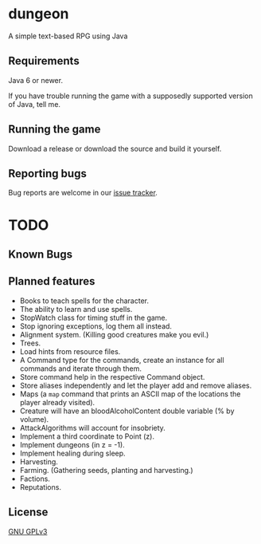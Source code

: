 dungeon
=======
A simple text-based RPG using Java

Requirements
-------------------
Java 6 or newer.

If you have trouble running the game with a supposedly supported version of Java, tell me.

Running the game
----------------
Download a release or download the source and build it yourself.

Reporting bugs
--------------
Bug reports are welcome in our [issue tracker](https://github.com/mafagafogigante/dungeon/issues).


TODO
====

Known Bugs
----------

Planned features
----------------
- Books to teach spells for the character.
- The ability to learn and use spells.
- StopWatch class for timing stuff in the game.
- Stop ignoring exceptions, log them all instead.
- Alignment system. (Killing good creatures make you evil.)
- Trees.
- Load hints from resource files.
- A Command type for the commands, create an instance for all commands and iterate through them.
- Store command help in the respective Command object.
- Store aliases independently and let the player add and remove aliases.
- Maps (a ``map`` command that prints an ASCII map of the locations the player already visited).
- Creature will have an bloodAlcoholContent double variable (% by volume).
- AttackAlgorithms will account for insobriety.
- Implement a third coordinate to Point (z).
- Implement dungeons (in z = -1).
- Implement healing during sleep.
- Harvesting.
- Farming. (Gathering seeds, planting and harvesting.)
- Factions.
- Reputations.

License
-------
[GNU GPLv3](https://github.com/mafagafogigante/dungeon/blob/master/LICENSE.txt)

